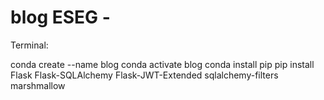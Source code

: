 # blog ESEG - 

Terminal:

conda create --name blog
conda activate blog
conda install pip
pip install Flask Flask-SQLAlchemy Flask-JWT-Extended sqlalchemy-filters marshmallow
